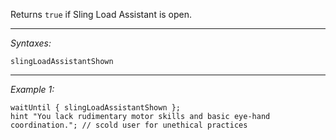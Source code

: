 Returns `true` if Sling Load Assistant is open.


---
*Syntaxes:*

`slingLoadAssistantShown`

---
*Example 1:*

```sqf
waitUntil { slingLoadAssistantShown };
hint "You lack rudimentary motor skills and basic eye-hand coordination."; // scold user for unethical practices
```